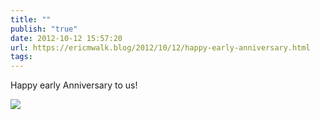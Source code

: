 ```yaml
---
title: ""
publish: "true"
date: 2012-10-12 15:57:20
url: https://ericmwalk.blog/2012/10/12/happy-early-anniversary.html
tags: 
---
```


Happy early Anniversary to us!

![](https://ericmwalk.blog/uploads/2022/65b77731cf.jpg)